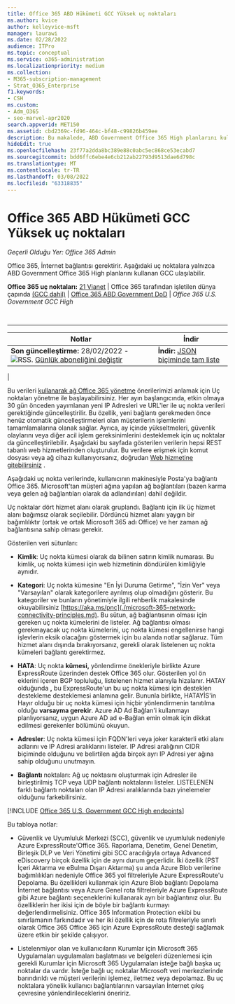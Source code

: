 ```yaml
---
title: Office 365 ABD Hükümeti GCC Yüksek uç noktaları
ms.author: kvice
author: kelleyvice-msft
manager: laurawi
ms.date: 02/28/2022
audience: ITPro
ms.topic: conceptual
ms.service: o365-administration
ms.localizationpriority: medium
ms.collection:
- M365-subscription-management
- Strat_O365_Enterprise
f1.keywords:
- CSH
ms.custom:
- Adm_O365
- seo-marvel-apr2020
search.appverid: MET150
ms.assetid: cbd2369c-fd96-464c-bf48-c99826b459ee
description: Bu makalede, ABD Government Office 365 High planlarını kullanan müşteriler için uç GCC bulabilirsiniz.
hideEdit: true
ms.openlocfilehash: 23f77a2dda8bc389e88c0abc5ec868ce53ecabd7
ms.sourcegitcommit: bdd6ffc6ebe4e6cb212ab22793d9513dae6d798c
ms.translationtype: MT
ms.contentlocale: tr-TR
ms.lasthandoff: 03/08/2022
ms.locfileid: "63318835"
---
```

# <a name="office-365-us-government-gcc-high-endpoints"></a>Office 365 ABD Hükümeti GCC Yüksek uç noktaları

*Geçerli Olduğu Yer: Office 365 Admin*

Office 365, İnternet bağlantısı gerektirir. Aşağıdaki uç noktalara yalnızca ABD Government Office 365 High planlarını kullanan GCC ulaşılabilir.
  
 **Office 365 uç noktaları:** [21 Vianet](urls-and-ip-address-ranges-21vianet.md) \| Office 365 tarafından işletilen dünya çapında [(GCC dahil)](urls-and-ip-address-ranges.md) \| [Office 365 ABD Government DoD](microsoft-365-u-s-government-dod-endpoints.md) \| *Office 365 U.S. Government GCC High*

<br>

****

|Notlar|İndir|
|---|---|
|**Son güncelleştirme:** 28/02/2022 - ![RSS.](../media/5dc6bb29-25db-4f44-9580-77c735492c4b.png) [Günlük aboneliğini değiştir](https://endpoints.office.com/version/USGOVGCCHigh?allversions=true&format=rss&clientrequestid=b10c5ed1-bad1-445f-b386-b919946339a7)|**İndir:** [JSON biçiminde tam liste](https://endpoints.office.com/endpoints/USGOVGCCHigh?clientrequestid=b10c5ed1-bad1-445f-b386-b919946339a7)|
|

 Bu verileri [kullanarak ağ Office 365 yönetme](managing-office-365-endpoints.md) önerilerimizi anlamak için Uç noktaları yönetme ile başlayabilirsiniz. Her ayın başlangıcında, etkin olmaya 30 gün önceden yayımlanan yeni IP Adresleri ve URL'ler ile uç nokta verileri gerektiğinde güncelleştirilir. Bu özellik, yeni bağlantı gerekmeden önce henüz otomatik güncelleştirmeleri olan müşterilerin işlemlerini tamamlamalarına olanak sağlar. Ayrıca, ay içinde yükseltmeleri, güvenlik olaylarını veya diğer acil işlem gereksinimlerini desteklemek için uç noktalar da güncelleştirilebilir. Aşağıdaki bu sayfada gösterilen verilerin hepsi REST tabanlı web hizmetlerinden oluşturulur. Bu verilere erişmek için komut dosyası veya ağ cihazı kullanıyorsanız, doğrudan [Web hizmetine gitebilirsiniz](microsoft-365-ip-web-service.md) .

Aşağıdaki uç nokta verilerinde, kullanıcının makinesiyle Posta'ya bağlantı Office 365. Microsoft'tan müşteri ağına yapılan ağ bağlantıları (bazen karma veya gelen ağ bağlantıları olarak da adlandırılan) dahil değildir.

Uç noktalar dört hizmet alanı olarak gruplandı. Bağlantı için ilk üç hizmet alanı bağımsız olarak seçilebilir. Dördüncü hizmet alanı yaygın bir bağımlılıktır (ortak ve ortak Microsoft 365 adı Office) ve her zaman ağ bağlantısına sahip olması gerekir.

Gösterilen veri sütunları:

- **Kimlik**: Uç nokta kümesi olarak da bilinen satırın kimlik numarası. Bu kimlik, uç nokta kümesi için web hizmetinin döndürülen kimliğiyle aynıdır.

- **Kategori**: Uç nokta kümesine "En İyi Duruma Getirme", "İzin Ver" veya "Varsayılan" olarak kategorilere ayrılmış olup olmadığını gösterir. Bu kategoriler ve bunların yönetimiyle ilgili rehberlik makalesinde okuyabilirsiniz [https://aka.ms/pnc](./microsoft-365-network-connectivity-principles.md). Bu sütun, ağ bağlantısının olması için gereken uç nokta kümelerini de listeler. Ağ bağlantısı olması gerekmayacak uç nokta kümelerini, uç nokta kümesi engellenirse hangi işlevlerin eksik olacağını göstermek için bu alanda notlar sağlaruz. Tüm hizmet alanı dışında bırakıyorsanız, gerekli olarak listelenen uç nokta kümeleri bağlantı gerektirmez.

- **HATA**: Uç nokta **kümesi,** yönlendirme önekleriyle birlikte Azure ExpressRoute üzerinden destek Office 365 olur. Gösterilen yol ön eklerini içeren BGP topluluğu, listelenen hizmet alanıyla hizalanır. HATAY olduğunda **,** bu ExpressRoute'un bu uç nokta kümesi için desteklen destekleme desteklemesi anlamına gelir. Bununla birlikte, HATAYİS'in Hayır olduğu bir uç nokta kümesi için hiçbir yönlendirmenin tanıtılma olduğu **varsayma gerekir**. Azure AD Ad Bağlan'i kullanmayı planlıyorsanız, uygun Azure AD ad [](/azure/active-directory/hybrid/reference-connect-instances#microsoft-azure-government) e-Bağlan emin olmak için dikkat edilmesi gerekenler bölümünü okuyun.

- **Adresler**: Uç nokta kümesi için FQDN'leri veya joker karakterli etki alanı adlarını ve IP Adresi aralıklarını listeler. IP Adresi aralığının CIDR biçiminde olduğunu ve belirtilen ağda birçok ayrı IP Adresi yer ağına sahip olduğunu unutmayın.

- **Bağlantı** noktaları: Ağ uç noktasını oluşturmak için Adresler ile birleştirilmiş TCP veya UDP bağlantı noktalarını listeler. LISTELENEN farklı bağlantı noktaları olan IP Adresi aralıklarında bazı yinelemeler olduğunu farkebilirsiniz.

[!INCLUDE [Office 365 U.S. Government GCC High endpoints](../includes/office-365-u.s.-government-gcc-high-endpoints.md)]

Bu tabloya notlar:

- Güvenlik ve Uyumluluk Merkezi (SCC), güvenlik ve uyumluluk nedeniyle Azure ExpressRoute'Office 365. Raporlama, Denetim, Genel Denetim, Birleşik DLP ve Veri Yönetimi gibi SCC aracılığıyla ortaya Advanced eDiscovery birçok özellik için de aynı durum geçerlidir. İki özellik (PST İçeri Aktarma ve eBulma Dışarı Aktarma) şu anda Azure Blob verilerine bağımlılıkları nedeniyle Office 365 yol filtreleriyle Azure ExpressRoute'u Depolama. Bu özellikleri kullanmak için Azure Blob bağlantı Depolama İnternet bağlantısı veya Azure Genel rota filtreleriyle Azure ExpressRoute gibi Azure bağlantı seçeneklerini kullanarak ayrı bir bağlantınız olur. Bu özelliklerin her ikisi için de böyle bir bağlantı kurmayı değerlendirmelisiniz. Office 365 Information Protection ekibi bu sınırlamanın farkındadır ve her iki özellik için de rota filtreleriyle sınırlı olarak Office 365 Office 365 için Azure ExpressRoute desteği sağlamak üzere etkin bir şekilde çalışıyor.

- Listelenmiyor olan ve kullanıcıların Kurumlar için Microsoft 365 Uygulamaları uygulamaları başlatması ve belgeleri düzenlemesi için gerekli Kurumlar için Microsoft 365 Uygulamaları isteğe bağlı başka uç noktalar da vardır. İsteğe bağlı uç noktalar Microsoft veri merkezlerinde barındırıldı ve müşteri verilerini işlemez, iletmez veya depolamaz. Bu uç noktalara yönelik kullanıcı bağlantılarının varsayılan İnternet çıkış çevresine yönlendirileceklerini öneririz.
